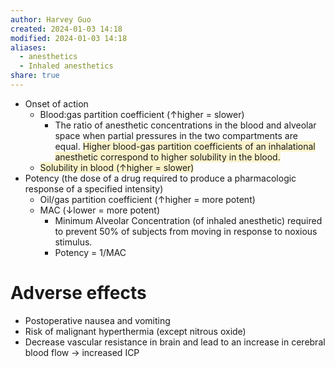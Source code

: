 ```yaml
---
author: Harvey Guo
created: 2024-01-03 14:18
modified: 2024-01-03 14:18
aliases:
  - anesthetics
  - Inhaled anesthetics
share: true
---
```


- Onset of action
	- Blood:gas partition coefficient (↑higher = slower)
		- The ratio of anesthetic concentrations in the blood and alveolar space when partial pressures in the two compartments are equal. <span style="background:rgba(240, 200, 0, 0.2)">Higher blood-gas partition coefficients of an inhalational anesthetic correspond to higher solubility in the blood.</span>
	- <span style="background:rgba(240, 200, 0, 0.2)">Solubility in blood (↑higher = slower)</span>
- Potency (the dose of a drug required to produce a pharmacologic response of a specified intensity)
	- Oil/gas partition coefficient (↑higher = more potent)
	- MAC (↓lower = more potent)
		- Minimum Alveolar Concentration (of inhaled anesthetic) required to prevent 50% of subjects from moving in response to noxious stimulus.
		- Potency = 1/MAC
# Adverse effects
- Postoperative nausea and vomiting
- Risk of malignant hyperthermia (except nitrous oxide)
- Decrease vascular resistance in brain and lead to an increase in cerebral blood flow → increased ICP